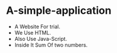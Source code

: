 # A-simple-application
- A Website For trial.
- We Use HTML.
- Also Use Java-Script.
- Inside It Sum Of two numbers.
